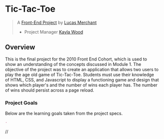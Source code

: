 # Tic-Tac-Toe
> A [Front-End Project](https://github.com/lbmerchant93/tic-tac-toe) by [Lucas Merchant](https://github.com/lbmerchant93)
> * Project Manager [Kayla Wood ](https://github.com/kaylaewood)

## Overview
This is the final project for the 2010 Front End Cohort, which is used to show an understanding of the concepts discussed in Module 1. The objective of the project was to create an application that allows two users to play the age old game of Tic-Tac-Toe. Students must use their knowledge of HTML, CSS, and Javascript to display a functioning game and design that shows which player's and the number of wins each player has. The number of wins should persist across a page reload.

### Project Goals

Below are the learning goals taken from the project specs.

``` Markdown
- 
```














//
